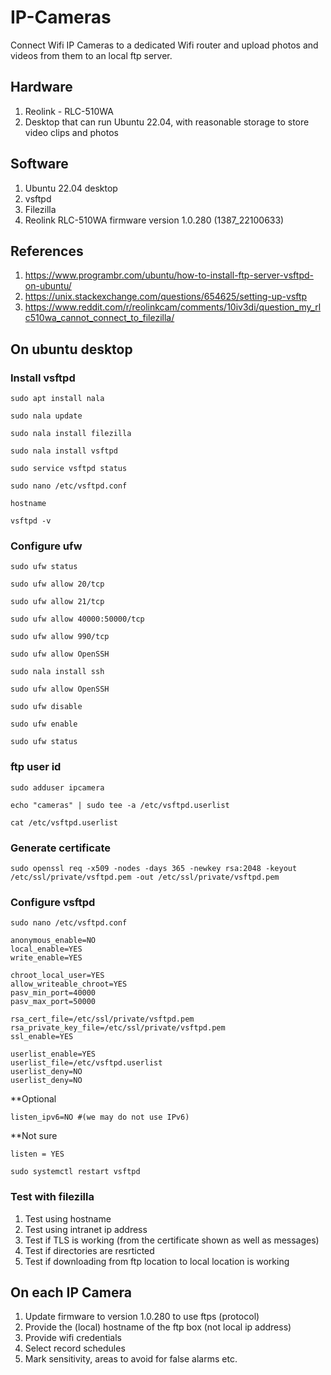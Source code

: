 # IP-Cameras

Connect Wifi IP Cameras to a dedicated Wifi router and upload photos and videos from them to an local ftp server.
## Hardware
1.   Reolink - RLC-510WA
2.   Desktop that can run Ubuntu 22.04, with reasonable storage to store video clips and photos

## Software
1.   Ubuntu 22.04 desktop
2.   vsftpd
3.   Filezilla
4.   Reolink RLC-510WA firmware version 1.0.280 (1387_22100633)


## References

1.   https://www.programbr.com/ubuntu/how-to-install-ftp-server-vsftpd-on-ubuntu/
2.   https://unix.stackexchange.com/questions/654625/setting-up-vsftp
3.   https://www.reddit.com/r/reolinkcam/comments/10iv3di/question_my_rlc510wa_cannot_connect_to_filezilla/ 

## On ubuntu desktop

### Install vsftpd

`sudo apt install nala`

`sudo nala update`

`sudo nala install filezilla`

`sudo nala install vsftpd`

`sudo service vsftpd status`

`sudo nano /etc/vsftpd.conf`

`hostname`

`vsftpd -v`


### Configure ufw

`sudo ufw status` 

`sudo ufw allow 20/tcp`

`sudo ufw allow 21/tcp`

`sudo ufw allow 40000:50000/tcp`

`sudo ufw allow 990/tcp`

`sudo ufw allow OpenSSH`

`sudo nala install ssh`

`sudo ufw allow OpenSSH`

`sudo ufw disable`

`sudo ufw enable`

`sudo ufw status`


### ftp user id
`sudo adduser ipcamera`

`echo "cameras" | sudo tee -a /etc/vsftpd.userlist`

`cat /etc/vsftpd.userlist`

### Generate certificate
`sudo openssl req -x509 -nodes -days 365 -newkey rsa:2048 -keyout /etc/ssl/private/vsftpd.pem -out /etc/ssl/private/vsftpd.pem`


### Configure vsftpd
`sudo nano /etc/vsftpd.conf`
  
```
anonymous_enable=NO
local_enable=YES
write_enable=YES

chroot_local_user=YES
allow_writeable_chroot=YES
pasv_min_port=40000
pasv_max_port=50000

rsa_cert_file=/etc/ssl/private/vsftpd.pem
rsa_private_key_file=/etc/ssl/private/vsftpd.pem
ssl_enable=YES

userlist_enable=YES
userlist_file=/etc/vsftpd.userlist
userlist_deny=NO
userlist_deny=NO
```

**Optional
```
listen_ipv6=NO #(we may do not use IPv6)
```

**Not sure
```
listen = YES
```

`sudo systemctl restart vsftpd`


### Test with filezilla
1.  Test using hostname
2.  Test using intranet ip address
3.  Test if TLS is working (from the certificate shown as well as messages)
4.  Test if directories are resrticted
5.  Test if downloading from ftp location to local location is working

## On each IP Camera

1.  Update firmware to version 1.0.280 to use ftps (protocol)
2.  Provide the (local) hostname of the ftp box (not local ip address)
3.  Provide wifi credentials
4.  Select record schedules
5.  Mark sensitivity, areas to avoid for false alarms etc.



